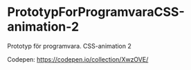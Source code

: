 # PrototypForProgramvaraCSS-animation-2
Prototyp för programvara. CSS-animation 2

Codepen: https://codepen.io/collection/XwzOVE/

